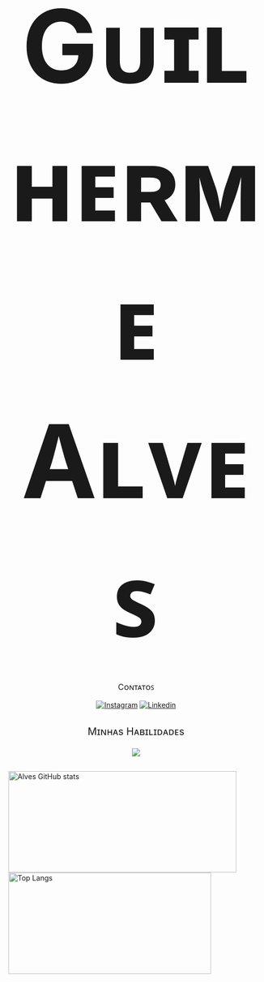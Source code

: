

<div align="center" style="text-align:center">
    <h2 style="font-size:200px; margin-bottom:5px">Gᴜɪʟʜᴇʀᴍᴇ Aʟᴠᴇꜱ</h2>
</div>

##
<div align="center" style="text-align:center;" >
<p style="font-size:16px">​Cᴏɴᴛᴀᴛᴏꜱ<p>

[![Instagram](https://img.shields.io/badge/Instagram-E4405F?style=for-the-badge&logo=instagram&logoColor=white)](https://www.instagram.com/guialv7s/) 
[![Linkedin](https://img.shields.io/badge/LinkedIn-0077B5?style=for-the-badge&logo=linkedin&logoColor=white)](www.linkedin.com/in/guilherme-alves-lima-801693281)
</div>

##

<div align="center" style="margin-top:25px">
    <p style="font-size:20px">Mɪɴʜᴀs Hᴀʙɪʟɪᴅᴀᴅᴇs</p>
    <a href="https://skillicons.dev">
        <img src="https://skillicons.dev/icons?i=html,css"/>
    </a>
</div>

## 

<!-- Estatísticas do git -->
<div>
  <img src="https://github-readme-stats.vercel.app/api?username=DevsAlves&show_icons=true&theme=tokyonight" alt="Alves GitHub stats" style="width: 450px; height:200px">
  <img src="https://github-readme-stats.vercel.app/api/top-langs/?username=DevsAlves&layout=compact&theme=dark" alt="Top Langs" style="width: 400px; height:200px">
</div>
